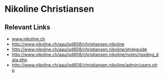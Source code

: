 # Nikoline Christiansen

## Relevant Links
- www.nikoline.ch
- http://www.nikoline.ch/aau/ixd608/christiansen.nikoline
- http://www.nikoline.ch/aau/ixd608/christiansen.nikoline/styleguide
- http://www.nikoline.ch/aau/ixd608/christiansen.nikoline/notes/reading_data.php
- http://www.nikoline.ch/aau/ixd608/christiansen.nikoline/admin/users.php